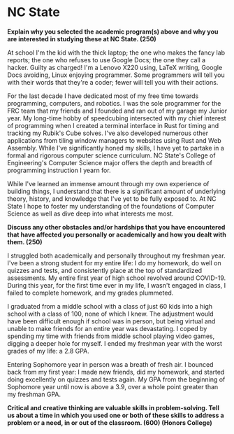 # NC State

**Explain why you selected the academic program(s) above and why you are
interested in studying these at NC State. (250)**

At school I'm the kid with the thick laptop; the one who makes the fancy lab
reports; the one who refuses to use Google Docs; the one they call a hacker.
Guilty as charged! I'm a Lenovo X220 using, LaTeX writing, Google Docs
avoiding, Linux enjoying programmer. Some programmers will tell you with their
words that they're a coder; fewer will tell you with their actions.

For the last decade I have dedicated most of my free time towards programming,
computers, and robotics. I was the sole programmer for the FRC team that my
friends and I founded and ran out of my garage my Junior year. My long-time
hobby of speedcubing intersected with my chief interest of programming when I
created a terminal interface in Rust for timing and tracking my Rubik's Cube
solves. I've also developed numerous other applications from tiling window
managers to websites using Rust and Web Assembly. While I've significantly
honed my skills, I have yet to partake in a formal and rigorous computer
science curriculum. NC State's College of Engineering's Computer Science major
offers the depth and breadth of programming instruction I yearn for.

While I've learned an immense amount through my own experience of building
things, I understand that there is a significant amount of underlying theory,
history, and knowledge that I've yet to be fully exposed to. At NC State I hope
to foster my understanding of the foundations of Computer Science as well as
dive deep into what interests me most.

**Discuss any other obstacles and/or hardships that you have encountered that
have affected you personally or academically and how you dealt with them.
(250)**

I struggled both academically and personally throughout my freshman year. I've
been a strong student for my entire life: I do my homework, do well on quizzes
and tests, and consistently place at the top of standardized assessments. My
entire first year of high school revolved around COVID-19. During this year,
for the first time ever in my life, I wasn't engaged in class, I failed to
complete homework, and my grades plummeted.

I graduated from a middle school with a class of just 60 kids into a high
school with a class of 100, none of which I knew. The adjustment would have
been difficult enough if school was in person, but being virtual and unable to
make friends for an entire year was devastating. I coped by spending my time
with friends from middle school playing video games, digging a deeper hole for
myself. I ended my freshman year with the worst grades of my life: a 2.8 GPA.

Entering Sophomore year in person was a breath of fresh air. I bounced back
from my first year: I made new friends, did my homework, and started doing
excellently on quizzes and tests again. My GPA from the beginning of Sophomore
year until now is above a 3.9, over a whole point greater than my freshman GPA.

**Critical and creative thinking are valuable skills in problem-solving. Tell
us about a time in which you used one or both of these skills to address a
problem or a need, in or out of the classroom. (600) (Honors College)**

